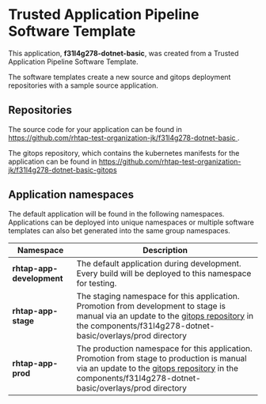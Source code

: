 # Trusted Application Pipeline Software Template

This application, **f31l4g278-dotnet-basic**, was created from a Trusted Application Pipeline Software Template.

The software templates create a new source and gitops deployment repositories with a sample source application. 

## Repositories

The source code for your application can be found in [https://github.com/rhtap-test-organization-jk/f31l4g278-dotnet-basic ](https://github.com/rhtap-test-organization-jk/f31l4g278-dotnet-basic ).
 
The gitops repository, which contains the kubernetes manifests for the application can be found in 
[https://github.com/rhtap-test-organization-jk/f31l4g278-dotnet-basic-gitops ](https://github.com/rhtap-test-organization-jk/f31l4g278-dotnet-basic-gitops ) 

## Application namespaces 

The default application will be found in the following namespaces. Applications can be deployed into unique namespaces or multiple software templates can also bet generated into the same group namespaces.  

|  Namespace   |  Description   |  
| -------- | -------- |   
| **rhtap-app-development** | The default application during development. Every build will be deployed to this namespace for testing. | 
| **rhtap-app-stage** | The staging namespace for this application. Promotion from development to stage is manual via an update to the [gitops repository](https://github.com/rhtap-test-organization-jk/f31l4g278-dotnet-basic-gitops ) in the components/f31l4g278-dotnet-basic/overlays/prod directory |  
| **rhtap-app-prod** | The production namespace for this application. Promotion from stage to production is manual via an update to the [gitops repository](https://github.com/rhtap-test-organization-jk/f31l4g278-dotnet-basic-gitops ) in the components/f31l4g278-dotnet-basic/overlays/prod directory | 